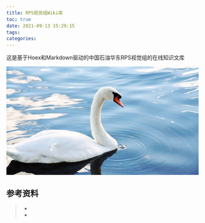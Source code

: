 ```yaml
---
title: RPS视觉组Wiki库
toc: true
date: 2021-09-13 15:29:15
tags:
categories:
---
```


这是基于Hoex和Markdown驱动的中国石油华东RPS视觉组的在线知识文库

![](index/index.jpeg)



## 参考资料
> - []()
> - []()
